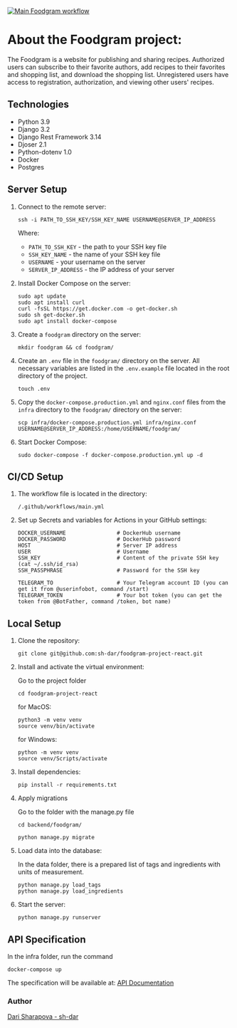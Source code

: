 [![Main Foodgram workflow](https://github.com/sh-dar/foodgram-project-react/actions/workflows/main.yml/badge.svg)](https://github.com/sh-dar/foodgram-project-react/actions/workflows/main.yml)

# About the Foodgram project:
The Foodgram is a website for publishing and sharing recipes. Authorized users can subscribe to their favorite authors, add recipes to their favorites and shopping list, and download the shopping list. Unregistered users have access to registration, authorization, and viewing other users' recipes.

## Technologies

* Python 3.9
* Django 3.2
* Django Rest Framework 3.14
* Djoser 2.1
* Python-dotenv 1.0
* Docker
* Postgres

## Server Setup

1. Connect to the remote server:

    ```
    ssh -i PATH_TO_SSH_KEY/SSH_KEY_NAME USERNAME@SERVER_IP_ADDRESS
    ```

    Where:
    - `PATH_TO_SSH_KEY` - the path to your SSH key file
    - `SSH_KEY_NAME` - the name of your SSH key file
    - `USERNAME` - your username on the server
    - `SERVER_IP_ADDRESS` - the IP address of your server

2. Install Docker Compose on the server:

    ```
    sudo apt update
    sudo apt install curl
    curl -fsSL https://get.docker.com -o get-docker.sh
    sudo sh get-docker.sh
    sudo apt install docker-compose
    ```

3. Create a `foodgram` directory on the server:

    ```
    mkdir foodgram && cd foodgram/
    ```

4. Create an `.env` file in the `foodgram/` directory on the server. 
    All necessary variables are listed in the `.env.example` file located in the root directory of the project.
    ```
    touch .env
    ```

5. Copy the `docker-compose.production.yml` and `nginx.conf` files from the `infra` directory to the `foodgram/` directory on the server:

    ```
    scp infra/docker-compose.production.yml infra/nginx.conf USERNAME@SERVER_IP_ADDRESS:/home/USERNAME/foodgram/
    ```

6. Start Docker Compose:

    ```
    sudo docker-compose -f docker-compose.production.yml up -d
    ```

## CI/CD Setup

1. The workflow file is located in the directory:

    ```
    /.github/workflows/main.yml
    ```

2. Set up Secrets and variables for Actions in your GitHub settings:

    ```
    DOCKER_USERNAME                # DockerHub username
    DOCKER_PASSWORD                # DockerHub password
    HOST                           # Server IP address
    USER                           # Username
    SSH_KEY                        # Content of the private SSH key (cat ~/.ssh/id_rsa)
    SSH_PASSPHRASE                 # Password for the SSH key

    TELEGRAM_TO                    # Your Telegram account ID (you can get it from @userinfobot, command /start)
    TELEGRAM_TOKEN                 # Your bot token (you can get the token from @BotFather, command /token, bot name)
    ```

## Local Setup

1. Clone the repository:

    ```
    git clone git@github.com:sh-dar/foodgram-project-react.git
    ```

2. Install and activate the virtual environment:

    Go to the project folder

    ```
    cd foodgram-project-react
    ```

    for MacOS:
    ```
    python3 -m venv venv
    source venv/bin/activate
    ```

    for Windows:
    ```
    python -m venv venv
    source venv/Scripts/activate
    ```

3. Install dependencies:

    ```
    pip install -r requirements.txt
    ```

4. Apply migrations

    Go to the folder with the manage.py file 
    ```
    cd backend/foodgram/
    ```
    ```
    python manage.py migrate
    ```

5. Load data into the database:

    In the data folder, there is a prepared list of tags and ingredients with units of measurement.
    ```
    python manage.py load_tags
    python manage.py load_ingredients
    ```

6. Start the server:

    ```
    python manage.py runserver
    ```

## API Specification
In the infra folder, run the command
```
docker-compose up
```
The specification will be available at:
[API Documentation](http://localhost/api/docs/)


### Author
[Dari Sharapova - sh-dar](https://github.com/sh-dar)
